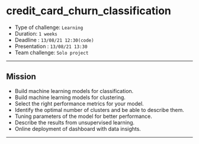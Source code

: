 # credit_card_churn_classification

* Type of challenge: ```Learning```
* Duration: ```1 weeks```
* Deadline : ```13/08/21 12:30(code)```
* Presentation : ```13/08/21 13:30```
* Team challenge: ```Solo project```
----------------------------------------------------------
## Mission
* Build machine learning models for classification.
* Build machine learning models for clustering.
* Select the right performance metrics for your model.
* Identify the optimal number of clusters and be able to describe them.
* Tuning parameters of the model for better performance.
* Describe the results from unsupervised learning.
* Online deployment of dashboard with data insights.
-------------------------------------------------------------
